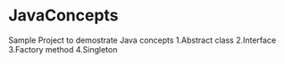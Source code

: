 # JavaConcepts

Sample Project to demostrate Java concepts 
    1.Abstract class
    2.Interface 
    3.Factory method
    4.Singleton
    
